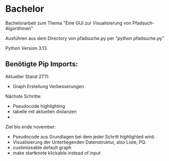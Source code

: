 # Bachelor


Bachelorarbeit zum Thema "Eine GUI zur Visualisierung von Pfadsuch-Algorithmen"

Ausführen aus dem Directory von pfadsuche.py per "python pfadsuche.py"

Python Version 3.13

Benötigte Pip Imports:
- 


Aktueller Stand 27.11:
- Graph Erstellung Verbesserungen


Nächste Schritte:
- Pseudocode highlighting
- tabelle mit aktuellen distanzen
- 

Ziel bis ende november:
- Pseudocode aus Grundlagen bei dem jeder Schritt highlighted wird.
- Visualisierung der Unterliegenden Datenstruktur, also Liste, PQ.
- custimizeable default graph
- make startknote klickable instead of input